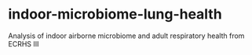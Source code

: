 # indoor-microbiome-lung-health
Analysis of indoor airborne microbiome and adult respiratory health from ECRHS III
